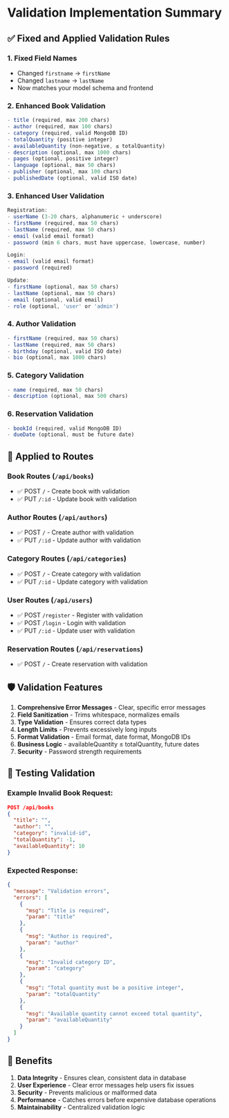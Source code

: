 # Validation Implementation Summary

## ✅ Fixed and Applied Validation Rules

### 1. **Fixed Field Names**

- Changed `firstname` → `firstName`
- Changed `lastname` → `lastName`
- Now matches your model schema and frontend

### 2. **Enhanced Book Validation**

```javascript
- title (required, max 200 chars)
- author (required, max 100 chars)
- category (required, valid MongoDB ID)
- totalQuantity (positive integer)
- availableQuantity (non-negative, ≤ totalQuantity)
- description (optional, max 1000 chars)
- pages (optional, positive integer)
- language (optional, max 50 chars)
- publisher (optional, max 100 chars)
- publishedDate (optional, valid ISO date)
```

### 3. **Enhanced User Validation**

```javascript
Registration:
- userName (3-20 chars, alphanumeric + underscore)
- firstName (required, max 50 chars)
- lastName (required, max 50 chars)
- email (valid email format)
- password (min 6 chars, must have uppercase, lowercase, number)

Login:
- email (valid email format)
- password (required)

Update:
- firstName (optional, max 50 chars)
- lastName (optional, max 50 chars)
- email (optional, valid email)
- role (optional, 'user' or 'admin')
```

### 4. **Author Validation**

```javascript
- firstName (required, max 50 chars)
- lastName (required, max 50 chars)
- birthday (optional, valid ISO date)
- bio (optional, max 1000 chars)
```

### 5. **Category Validation**

```javascript
- name (required, max 50 chars)
- description (optional, max 500 chars)
```

### 6. **Reservation Validation**

```javascript
- bookId (required, valid MongoDB ID)
- dueDate (optional, must be future date)
```

## 🚀 Applied to Routes

### Book Routes (`/api/books`)

- ✅ POST `/` - Create book with validation
- ✅ PUT `/:id` - Update book with validation

### Author Routes (`/api/authors`)

- ✅ POST `/` - Create author with validation
- ✅ PUT `/:id` - Update author with validation

### Category Routes (`/api/categories`)

- ✅ POST `/` - Create category with validation
- ✅ PUT `/:id` - Update category with validation

### User Routes (`/api/users`)

- ✅ POST `/register` - Register with validation
- ✅ POST `/login` - Login with validation
- ✅ PUT `/:id` - Update user with validation

### Reservation Routes (`/api/reservations`)

- ✅ POST `/` - Create reservation with validation

## 🛡️ Validation Features

1. **Comprehensive Error Messages** - Clear, specific error messages
2. **Field Sanitization** - Trims whitespace, normalizes emails
3. **Type Validation** - Ensures correct data types
4. **Length Limits** - Prevents excessively long inputs
5. **Format Validation** - Email format, date format, MongoDB IDs
6. **Business Logic** - availableQuantity ≤ totalQuantity, future dates
7. **Security** - Password strength requirements

## 🧪 Testing Validation

### Example Invalid Book Request:

```json
POST /api/books
{
  "title": "",
  "author": "",
  "category": "invalid-id",
  "totalQuantity": -1,
  "availableQuantity": 10
}
```

### Expected Response:

```json
{
  "message": "Validation errors",
  "errors": [
    {
      "msg": "Title is required",
      "param": "title"
    },
    {
      "msg": "Author is required",
      "param": "author"
    },
    {
      "msg": "Invalid category ID",
      "param": "category"
    },
    {
      "msg": "Total quantity must be a positive integer",
      "param": "totalQuantity"
    },
    {
      "msg": "Available quantity cannot exceed total quantity",
      "param": "availableQuantity"
    }
  ]
}
```

## 🎯 Benefits

1. **Data Integrity** - Ensures clean, consistent data in database
2. **User Experience** - Clear error messages help users fix issues
3. **Security** - Prevents malicious or malformed data
4. **Performance** - Catches errors before expensive database operations
5. **Maintainability** - Centralized validation logic
